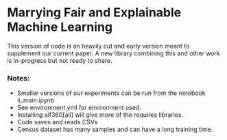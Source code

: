 # Marrying Fair and Explainable Machine Learning
This version of code is an heavily cut and early version meant to supplement our current paper.
A new library combining this and other work is in-progress but not ready to share.
### Notes:
- Smaller versions of our experiments can be run from the notebook ii_main.ipynb
- See environment.yml for environment used.
- Installing aif360[all] will give more of the requires libraries.
- Code saves and reads CSVs
- Census dataset has many samples and can have a long training time.
